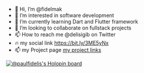- 👋 Hi, I’m @fidelmak
- 👀 I’m interested in software  development
- 🌱 I’m currently learning Dart and Flutter framework
- 💞️ I’m looking to collaborate on fullstack projects 
- 📫 How to reach me @delisigib on Twitter
- 🔥 my social link https://bit.ly/3ME5yNx
- 📫 my Project page [my project links ](https://my-project-link.vercel.app/)
<!---
fidelmak/fidelmak is a ✨ special ✨ repository because its `README.md` (this file) appears on your GitHub profile.
You can click the Preview link to take a look at your changes.
--->
[![@paulfidelis's Holopin board](https://holopin.me/paulfidelis)](https://holopin.io/@paulfidelis)

